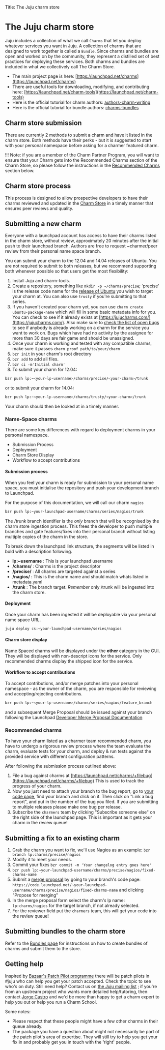 Title: The Juju charm store  

# The Juju charm store

Juju includes a collection of what we call `Charms` that let you deploy whatever
services you want in Juju. A collection of charms that are designed to work
together is called a `Bundle`. Since charms and bundles are open and worked on
by the community, they represent a distilled set of best practices for deploying
these services. Both charms and bundles are included in what we collectively
call The Charm Store.

  - The main project page is here: [https://launchpad.net/charms](https://launchpad.net/charms)
  - There are useful tools for downloading, modifying, and contributing here: [https://launchpad.net/charm-tools](https://launchpad.net/charm-tools)
  - Here is the official tutorial for charm authors: [authors-charm-writing](authors-charm-writing.html)
  - Here is the official tutorial for bundle authors: [charms-bundles](charms-bundles.html)

## Charm store submission

There are currently 2 methods to submit a charm and have it listed in the charm
store. Both methods have their perks - but it is suggested to start with your
personal namespace before asking for a charmer featured charm.

!!! Note: if you are a member of the Charm Partner Program, you will want to
ensure that your Charm gets into the Recommended Charms section of the Charm
Store, so please follow the instructions in the
[Recommended Charms](#recommended-charms) section below.

## Charm store process

This process is designed to allow prospective developers to have their charms
reviewed and updated in the [Charm Store](https://jujucharms.com) in a timely
manner that ensures peer reviews and quality.

## Submitting a new charm

Everyone with a launchpad account has access to have their charms listed in the
charm store, without review, approximately 20 minutes after the initial push to
their launchpad branch. Authors are free to request ~charmer/peer review from
their personal name space branch.


You can submit your charm to the 12.04 and 14.04 releases of Ubuntu. You are not
required to submit to both releases, but we recommend supporting both whenever
possible so that users get the most flexibility:

  1. Install Juju and charm-tools.
  1. Create a repository, something like `mkdir -p ~/charms/precise`; 'precise'
     is the release code name for the [release of Ubuntu](http://releases.ubuntu.com)
     you wish to target your charm at. You can also use `trusty` if you're
     submitting to that series.
  1. If you haven't created your charm yet, you can use
     `charm create ubuntu-package-name` which will fill in some basic metadata
     info for you. You can check to see if it already exists at
     [https://jujucharms.com/](https://jujucharms.com/). Also make sure to 
     [check the list of open bugs](http://goo.gl/mvtPh) to see if anybody is
     already working on a charm for the service you want to work on. Bugs which
     have had no activity by the assignee for more than 30 days are fair game
     and should be unassigned.
  1. Once your charm is working and tested with any compatible charms, make sure
     it passes `charm proof path/to/your/charm`
  1. `bzr init` in your charm's root directory
  1. `bzr add` to add all files.
  1. `bzr ci -m'Initial charm'`
  1. To submit your charm for 12.04:
     
```bash
bzr push lp:~<your-lp-username>/charms/precise/<your-charm>/trunk
``` 
or to submit your charm for 14.04: 
     
```bash
bzr push lp:~<your-lp-username>/charms/trusty/<your-charm>/trunk
``` 


Your charm should then be looked at in a timely manner.

### Name-Space charms

There are some key differences with regard to deployment charms in your personal
namespace.

  - Submission Process
  - Deployment
  - Charm Store Display
  - Workflow to accept contributions


#### Submission process

When you feel your charm is ready for submission to your personal name space,
you must initialise the repository and push your development branch to Launchpad.

For the purpose of this documentation, we will call our charm `nagios`

```bash 
bzr push lp:~your-launchpad-username/charms/series/nagios/trunk
```

The /trunk branch identifier is the *only* branch that will be recognised by the
charm store ingestion process. This frees the developer to push multiple
branches and gate features/fixes into their personal branch without listing
multiple copies of the charm in the store.

To break down the launchpad link structure, the segments will be listed in bold
with a description following.

  - **lp:~username** : This is your launchpad username
  - **/charms/** : Charms is the project descriptor
  - **/precise/** : All charms are targeted against a series
  - **/nagios/** : This is the charm name and should match whats listed in
    metadata.yaml
  - **/trunk** : The branch target. *Remember* only /trunk will be ingested into
    the charm store.

#### Deployment

Once your charm has been ingested it will be deployable via your personal name
space URL.

```bash
juju deploy cs:~your-launchpad-username/series/nagios
```

#### Charm store display

Name Spaced charms will be displayed under the **other** category in the GUI.
They will be displayed with non-descript icons for the service. Only
recommended charms display the shipped icon for the service.

#### Workflow to accept contributions

To accept contributions, and/or merge patches into your personal namespace - as
the owner of the charm, you are responsible for reviewing and accepting/rejecting
contributions.

```bash
bzr push lp:~<your-lp-username>/charms/series/nagios/feature_branch
```

and a subsequent Merge Proposal should be issued against your branch following
the Launchpad 
[Developer Merge Proposal Documentation](https://dev.launchpad.net/UsingMergeProposals)


### Recommended charms

To have your charm listed as a charmer team recommended charm, you have to
undergo a rigorous review process where the team evaluate the charm, evaluate 
tests for your charm, and deploy & run tests against the provided service with
different configuration patterns.

After following the submission process outlined above:

  1. File a bug against charms at 
     [https://launchpad.net/charms/+filebug](https://launchpad.net/charms/+filebug)
     This is used to track the progress of your charm.
  1. Now you just need to attach your branch to the bug report, go to
     [your code page](https://code.launchpad.net/people/+me), find your branch
     and click on it. Then click on "Link a bug report", and put in the number
     of the bug you filed. If you are submitting to multiple releases please
     make one bug per release.
  1. Subscribe the `charmers` team by clicking "Subscribe someone else" on the
     right side of the launchpad page. This is important as it gets your charm
     in the review queue!


## Submitting a fix to an existing charm

  1. Grab the charm you want to fix, we'll use Nagios as an example: `bzr branch lp:charms/precise/nagios`
  1. Modify it to meet your needs.
  1. Commit your fixes `bzr commit -m 'Your changelog entry goes here'`
  1. `bzr push lp:~your-launchpad-username/charms/precise/nagios/fixed-charms-name`
  1. Submit a [merge proposal](https://help.launchpad.net/BranchMergeProposals) 
     by going to your branch's code page:
     `https://code.launchpad.net/~your-launchpad-username/charms/precise/nagios/fixed-charms-name`
     and clicking "Propose for merging"
  1. In the merge proposal form select the charm's lp name: `lp:charms/nagios`
     for the target branch, if not already selected.
  1. For the reviewer field put the `charmers` team, this will get your code
     into the review queue!

## Submitting bundles to the charm store

Refer to the [Bundles page](charms-bundles.html) for instructions on how to
create bundles of charms and submit them to the store.

## Getting help

Inspired by [Bazaar's Patch Pilot
programme](http://wiki.bazaar.canonical.com/PatchPilot) there will be patch
pilots in #juju who can help you get your patch accepted. Check the topic to see
who's on duty. Still need help? Contact us on [the Juju mailing
list](https://lists.ubuntu.com/mailman/listinfo/juju) ; if you're from an
upstream project who wants more detailed help/tutoring, then contact [Jorge
Castro](http://launchpad.net/~jorge) and we'd be more than happy to get a charm
expert to help you out or help you run a Charm School.

Some notes:

  - Please respect that these people might have a few other charms in their
    queue already.
  - The package you have a question about might not necessarily be part of the
    patch pilot's area of expertise. They will still try to help you get your
    fix in and probably get you in touch with the 'right' people.
